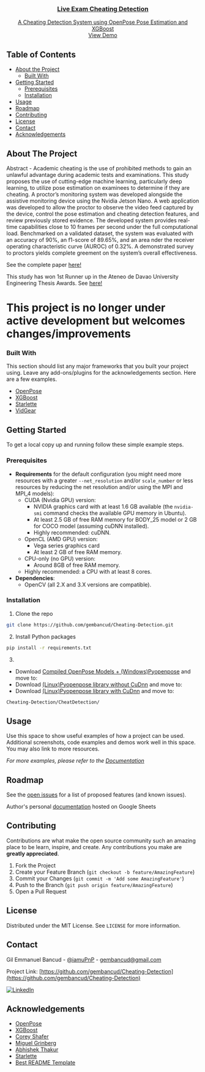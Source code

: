 <br />
<p align="center">
  <a href="https://github.com/gembancud/Cheating-Detection" />


  <h3 align="center">Live Exam Cheating Detection</h3>

  <p align="center">
    A Cheating Detection System using OpenPose Pose Estimation and XGBoost
    <br />
    <a href="https://youtu.be/1iesgJBp6Qc">View Demo</a>
  </p>
</p>

<!-- TABLE OF CONTENTS -->
## Table of Contents

* [About the Project](#about-the-project)
  * [Built With](#built-with)
* [Getting Started](#getting-started)
  * [Prerequisites](#prerequisites)
  * [Installation](#installation)
* [Usage](#usage)
* [Roadmap](#roadmap)
* [Contributing](#contributing)
* [License](#license)
* [Contact](#contact)
* [Acknowledgements](#acknowledgements)



<!-- ABOUT THE PROJECT -->
## About The Project

Abstract - Academic cheating is the use of prohibited methods to gain an unlawful advantage during academic tests and examinations. This study proposes the use of cutting-edge
machine learning, particularly deep learning, to utilize pose estimation on examinees to determine if they are cheating. A proctor’s monitoring system was developed alongside the assistive monitoring device using the Nvidia Jetson Nano. A web application was developed to allow the proctor to observe the video feed captured by the device, control the pose estimation and cheating detection features, and review previously stored evidence. The developed system provides real-time capabilities  close to 10 frames per second under the full computational load. Benchmarked on a validated dataset, the system was evaluated with an accuracy of 90%, an f1-score of 89.65%, and an area nder the receiver operating characteristic curve (AUROC) of 0.32%. A demonstrated survey to proctors yields complete greement on the system’s overall effectiveness.

See the complete paper [here!](https://drive.google.com/file/d/1Tb0Qf9gBLiqN-Tclv99ep66OETWkNLQi/view?usp=sharing)

This study has won 1st Runner up in the Ateneo de Davao University Engineering Thesis Awards. See [here!](https://twitter.com/ADDU_SEA/status/1372864898506485766/photo/2)

# This project is no longer under active development but welcomes changes/improvements


### Built With
This section should list any major frameworks that you built your project using. Leave any add-ons/plugins for the acknowledgements section. Here are a few examples.
* [OpenPose](https://github.com/CMU-Perceptual-Computing-Lab/openpose)
* [XGBoost](https://xgboost.readthedocs.io/en/latest/)
* [Starlette](https://www.starlette.io/)
* [VidGear](https://abhitronix.github.io/vidgear/)




<!-- GETTING STARTED -->
## Getting Started
To get a local copy up and running follow these simple example steps.

### Prerequisites

- **Requirements** for the default configuration (you might need more resources with a greater `--net_resolution` and/or `scale_number` or less resources by reducing the net resolution and/or using the MPI and MPI_4 models):
    - CUDA (Nvidia GPU) version:
        - NVIDIA graphics card with at least 1.6 GB available (the `nvidia-smi` command checks the available GPU memory in Ubuntu).
        - At least 2.5 GB of free RAM memory for BODY_25 model or 2 GB for COCO model (assuming cuDNN installed).
        - Highly recommended: cuDNN.
    - OpenCL (AMD GPU) version:
        - Vega series graphics card
        - At least 2 GB of free RAM memory.
    - CPU-only (no GPU) version:
        - Around 8GB of free RAM memory.
    - Highly recommended: a CPU with at least 8 cores.
- **Dependencies**:
    - OpenCV (all 2.X and 3.X versions are compatible).

### Installation

1. Clone the repo
```sh
git clone https://github.com/gembancud/Cheating-Detection.git
```
2. Install Python packages
```sh
pip install -r requirements.txt
```
3.
- Download [Compiled OpenPose Models + (Windows)Pyopenpose](https://drive.google.com/file/d/1OmsF-PqlyDessAruHpESvOnC89eAl4Vz/view?usp=sharing) and move to:
- Download [(Linux)Pyopenpose library without CuDnn](https://drive.google.com/file/d/1Ax1EQ9tfd0iKBmUNynaRHffKdKQ0bvSj/view?usp=sharing) and move to:
- Download [(Linux)Pyopenpose library with CuDnn](https://drive.google.com/file/d/1WXsR7AM23nt9AAdxuJe6jT8FpXjsOV85/view?usp=sharing) and move to:
```sh
Cheating-Detection/CheatDetection/
```



<!-- USAGE EXAMPLES -->
## Usage

Use this space to show useful examples of how a project can be used. Additional screenshots, code examples and demos work well in this space. You may also link to more resources.

_For more examples, please refer to the [Documentation](https://example.com)_



<!-- ROADMAP -->
## Roadmap

See the [open issues](https://github.com/gembancud/Cheating-Detection/issues) for a list of proposed features (and known issues).

Author's personal [documentation](https://docs.google.com/spreadsheets/d/1rPMHePNQsHh3moOTQ3r7VIakKBZ2deZtDosMtV5RZo4/edit?usp=sharing) hosted on Google Sheets



<!-- CONTRIBUTING -->
## Contributing

Contributions are what make the open source community such an amazing place to be learn, inspire, and create. Any contributions you make are **greatly appreciated**.

1. Fork the Project
2. Create your Feature Branch (`git checkout -b feature/AmazingFeature`)
3. Commit your Changes (`git commit -m 'Add some AmazingFeature'`)
4. Push to the Branch (`git push origin feature/AmazingFeature`)
5. Open a Pull Request



<!-- LICENSE -->
## License

Distributed under the MIT License. See `LICENSE` for more information.



<!-- CONTACT -->
## Contact

Gil Emmanuel Bancud - [@iamuPnP](https://www.facebook.com/iamuPnP) - gembancud@gmail.com

Project Link: [https://github.com/gembancud/Cheating-Detection](https://github.com/gembancud/Cheating-Detection)

[![LinkedIn][linkedin-shield]][linkedin-url]

<!-- ACKNOWLEDGEMENTS -->
## Acknowledgements
* [OpenPose](https://github.com/CMU-Perceptual-Computing-Lab/openpose)
* [XGBoost](https://github.com/dmlc/xgboost)
* [Corey Shafer](https://www.youtube.com/user/schafer5)
* [Miguel Grinberg](https://blog.miguelgrinberg.com/index)
* [Abhishek Thakur](https://github.com/abhiTronix)
* [Starlette](https://www.starlette.io/)
* [Best README Template](https://github.com/othneildrew/Best-README-Template/blob/master/README.md)





<!-- MARKDOWN LINKS & IMAGES -->
<!-- https://www.markdownguide.org/basic-syntax/#reference-style-links -->
[contributors-shield]: https://img.shields.io/github/contributors/othneildrew/Best-README-Template.svg?style=flat-square
[contributors-url]: https://github.com/gembancud/Cheating-Detection/graphs/contributors
[forks-shield]: https://img.shields.io/github/forks/othneildrew/Best-README-Template.svg?style=flat-square
[forks-url]: https://github.com/gembancud/Cheating-Detection/network/members
[stars-shield]: https://img.shields.io/github/stars/othneildrew/Best-README-Template.svg?style=flat-square
[stars-url]: https://github.com/gembancud/Cheating-Detection/stargazers
[issues-shield]: https://img.shields.io/github/issues/othneildrew/Best-README-Template.svg?style=flat-square
[issues-url]: https://github.com/gembancud/Cheating-Detection/issues
[license-shield]: https://img.shields.io/github/license/othneildrew/Best-README-Template.svg?style=flat-square
[license-url]: https://github.com/gembancud/Cheating-Detection/LICENSE.txt
[linkedin-shield]: https://img.shields.io/badge/-LinkedIn-black.svg?style=flat-square&logo=linkedin&colorB=555
[linkedin-url]: https://www.linkedin.com/in/gil-emmanuel-bancud-140502104/
[product-screenshot]: images/screenshot.png

